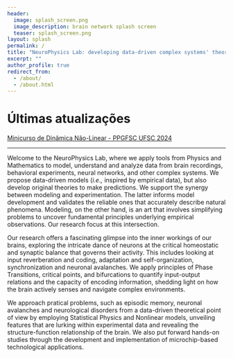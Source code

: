 ```yaml
---
header:
  image: splash_screen.png
  image_description: brain network splash screen
  teaser: splash_screen.png
layout: splash
permalink: /
title: "NeuroPhysics Lab: developing data-driven complex systems' theories"
excerpt: ""
author_profile: true
redirect_from: 
  - /about/
  - /about.html
---
```


Últimas atualizações
=====

<a href="/teaching/minicurso-ppgfsc-ufsc-2024">Minicurso de Dinâmica Não-Linear - PPGFSC UFSC 2024</a>


<hr />

Welcome to the NeuroPhysics Lab, where we apply tools from Physics and Mathematics to model, understand and analyze data from brain recordings, behavioral experiments, neural networks, and other complex systems. We propose data-driven models (_i.e.,_ inspired by empirical data), but also develop original theories to make predictions. We support the synergy between modeling and experimentation. The latter informs model development and validates the reliable ones that accurately describe natural phenomena. Modeling, on the other hand, is an art that involves simplifying problems to uncover fundamental principles underlying empirical observations. Our research focus at this intersection.

Our research offers a fascinating glimpse into the inner workings of our brains, exploring the intricate dance of neurons at the critical homeostatic and synaptic balance that governs their activity. This includes looking at input reverberation and coding, adaptation and self-organization, synchronization and neuronal avalanches. We apply principles of Phase Transitions, critical points, and bifurcations to quantify input-output relations and the capacity of encoding information, shedding light on how the brain actively senses and navigate complex environments.

We approach pratical problems, such as episodic memory, neuronal avalanches and neurological disorders from a data-driven theoretical point of view by employing Statistical Physics and Nonlinear models, unveiling features that are lurking within experimental data and revealing the structure-function relationship of the brain. We also put forward hands-on studies through the development and implementation of microchip-based technological applications.